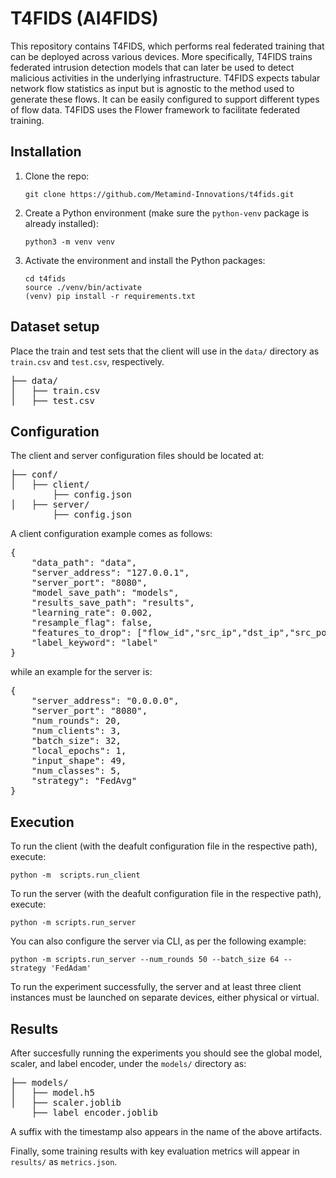 # T4FIDS (AI4FIDS)
This repository contains T4FIDS, which performs real federated training that can be deployed across various devices. More specifically, T4FIDS trains federated intrusion detection models that can later be used to detect malicious activities in the underlying infrastructure. T4FIDS expects tabular network flow statistics as input but is agnostic to the method used to generate these flows. It can be easily configured to support different types of flow data. T4FIDS uses the Flower framework to facilitate federated training.

## Installation

1. Clone the repo:
    ```shell
    git clone https://github.com/Metamind-Innovations/t4fids.git
    ```

2. Create a Python environment (make sure the `python-venv` package is already installed):
    ```shell
    python3 -m venv venv
    ```

3. Activate the environment and install the Python packages:
    ```shell
    cd t4fids
    source ./venv/bin/activate
    (venv) pip install -r requirements.txt
    ```

## Dataset setup

Place the train and test sets that the client will use in the ```data/``` directory as ```train.csv``` and ```test.csv```, respectively.
<pre>
├── data/
│   ├── train.csv
│   ├── test.csv
</pre> 


## Configuration

The client and server configuration files should be located at:

<pre>
├── conf/
│   ├── client/
        ├── config.json
│   ├── server/
        ├── config.json
</pre> 

A client configuration example comes as follows:

<pre>
{
    "data_path": "data",
    "server_address": "127.0.0.1",
    "server_port": "8080",
    "model_save_path": "models",
    "results_save_path": "results",
    "learning_rate": 0.002,
    "resample_flag": false,
    "features_to_drop": ["flow_id","src_ip","dst_ip","src_port", "dst_port"],
    "label_keyword": "label"
}
</pre> 

while an example for the server is:

<pre>
{
    "server_address": "0.0.0.0",
    "server_port": "8080",
    "num_rounds": 20,
    "num_clients": 3,
    "batch_size": 32,
    "local_epochs": 1,
    "input_shape": 49,
    "num_classes": 5,
    "strategy": "FedAvg"
}
</pre>

## Execution

To run the client (with the deafult configuration file in the respective path), execute:

```shell
python -m  scripts.run_client
```

To run the server (with the deafult configuration file in the respective path), execute:

```shell
python -m scripts.run_server
```

You can also configure the server via CLI, as per the following example:

```shell
python -m scripts.run_server --num_rounds 50 --batch_size 64 --strategy 'FedAdam'
```

To run the experiment successfully, the server and at least three client instances must be launched on separate devices, either physical or virtual.

## Results

After succesfully running the experiments you should see the global model, scaler, and label encoder, under the ```models/``` directory as:

<pre>
├── models/
│   ├── model.h5
│   ├── scaler.joblib
    ├── label_encoder.joblib
</pre> 

A suffix with the timestamp also appears in the name of the above artifacts. 

Finally, some training results with key evaluation metrics will appear in ```results/``` as ```metrics.json```.